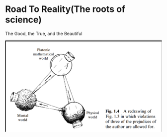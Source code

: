 # Road To Reality(The roots of science)

The Good, the True, and the Beautiful

![Alt text](../res/image.png)
